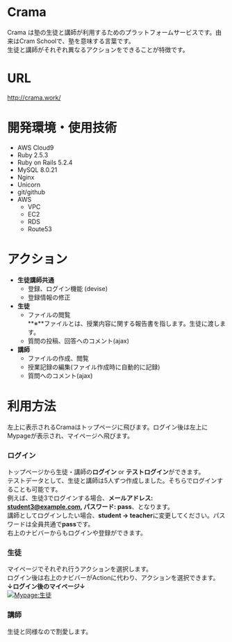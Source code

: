 # Crama

Crama は塾の生徒と講師が利用するためのプラットフォームサービスです。由来はCram Schoolで、塾を意味する言葉です。  
生徒と講師がそれぞれ異なるアクションをできることが特徴です。  

# URL
http://crama.work/

# 開発環境・使用技術
-  AWS Cloud9
-  Ruby 2.5.3  
-  Ruby on Rails 5.2.4  
-  MySQL 8.0.21 
-  Nginx  
-  Unicorn  
-  git/github
-  AWS  
    -  VPC  
    -  EC2
    -  RDS
    -  Route53

# アクション
-  **生徒講師共通**
    - 登録、ログイン機能 (devise)
    - 登録情報の修正
-  **生徒**
    -  ファイルの閲覧  
**※**ファイルとは、授業内容に関する報告書を指します。生徒に渡します。  
    -  質問の投稿、回答へのコメント(ajax)
-  **講師**
    -  ファイルの作成、閲覧
    -  授業記録の編集(ファイル作成時に自動的に記録)
    -  質問へのコメント(ajax)

# 利用方法
左上に表示されるCramaはトップページに飛びます。ログイン後は左上にMypageが表示され、マイページへ飛びます。<br>

### ログイン
トップページから生徒・講師の**ログイン** or **テストログイン**ができます。<br>
テストデータとして、生徒と講師は5人ずつ作成しました。そちらでログインすることも可能です。<br>
例えば、生徒3でログインする場合、**メールアドレス: student3@example.com, パスワード: pass**、となります。<br>
講師としてログインしたい場合、**student → teacher**に変更してください。パスワードは全員共通で**pass**です。<br>
右上のナビバーからもログインや登録ができます。

### 生徒
マイページでそれぞれ行うアクションを選択します。<br>
ログイン後は右上のナビバーがActionに代わり、アクションを選択できます。  
**↓ログイン後のマイページ↓**  
[![Mypage:生徒](https://i.gyazo.com/cfb3d3241f6309d1a1df908a41da530a.png)](https://gyazo.com/cfb3d3241f6309d1a1df908a41da530a)  

### 講師
生徒と同様なので割愛します。